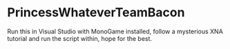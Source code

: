 # PrincessWhateverTeamBacon

Run this in Visual Studio with MonoGame installed, follow a mysterious XNA tutorial and run the script within, hope for the best.

